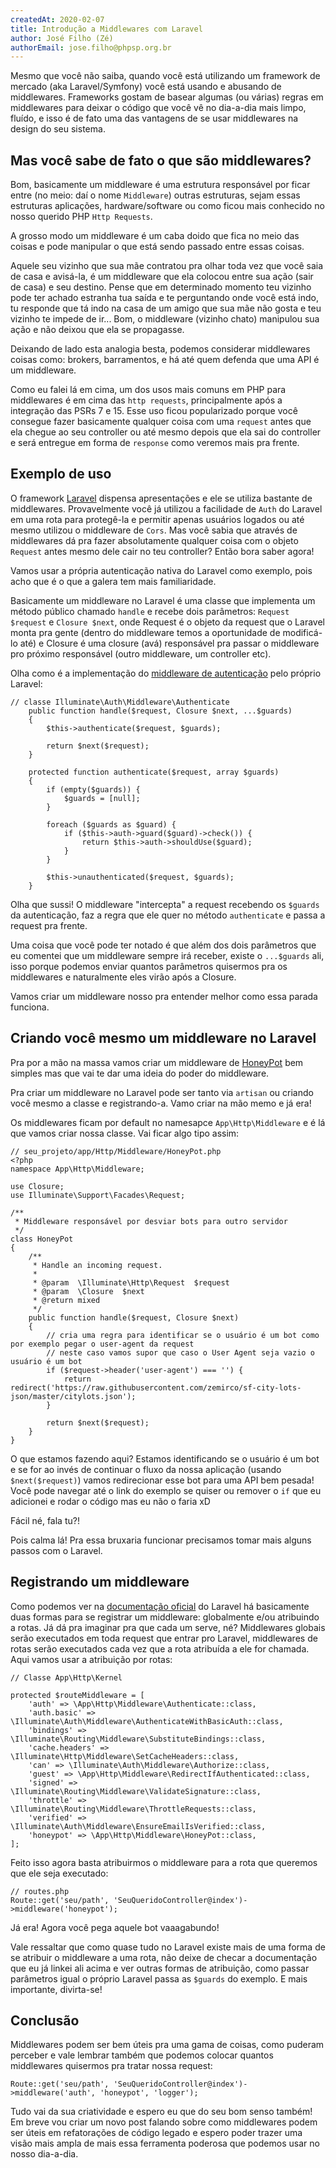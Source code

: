 ```yaml
---
createdAt: 2020-02-07
title: Introdução a Middlewares com Laravel
author: José Filho (Zé)
authorEmail: jose.filho@phpsp.org.br
---
```


Mesmo que você não saiba, quando você está utilizando um framework de mercado
(aka Laravel/Symfony) você está usando e abusando de middlewares. Frameworks
gostam de basear algumas (ou várias) regras em middlewares para deixar o código
que você vê no dia-a-dia mais limpo, fluído, e isso é de fato uma das vantagens
de se usar middlewares na design do seu sistema.

## Mas você sabe de fato o que são middlewares?

Bom, basicamente um middleware é uma estrutura responsável por ficar entre (no
meio: daí o nome `Middleware`) outras estruturas, sejam essas estruturas
aplicações, hardware/software ou como ficou mais conhecido no nosso querido PHP
`Http Requests`.

A grosso modo um middleware é um caba doido que fica no meio das coisas e pode
manipular o que está sendo passado entre essas coisas.

Aquele seu vizinho que sua mãe contratou pra olhar toda vez que você saia de
casa e avisá-la, é um middleware que ela colocou entre sua ação (sair de casa) e
seu destino. Pense que em determinado momento teu vizinho pode ter achado
estranha tua saída e te perguntando onde você está indo, tu responde que tá indo
na casa de um amigo que sua mãe não gosta e teu vizinho te impede de ir... Bom,
o middleware (vizinho chato) manipulou sua ação e não deixou que ela se
propagasse.

Deixando de lado esta analogia besta, podemos considerar middlewares coisas
como: brokers, barramentos, e há até quem defenda que uma API é um middleware.

Como eu falei lá em cima, um dos usos mais comuns em PHP para middlewares é em
cima das `http requests`, principalmente após a integração das PSRs 7 e 15. Esse
uso ficou popularizado porque você consegue fazer basicamente qualquer coisa com
uma `request` antes que ela chegue ao seu controller ou até mesmo depois que ela
sai do controller e será entregue em forma de `response` como veremos mais pra
frente.

## Exemplo de uso

O framework [Laravel](https://laravel.com) dispensa apresentações e ele se
utiliza bastante de middlewares. Provavelmente você já utilizou a facilidade de
`Auth` do Laravel em uma rota para protegê-la e permitir apenas usuários logados
ou até mesmo utilizou o middleware de `Cors`. Mas você sabia que através de
middlewares dá pra fazer absolutamente qualquer coisa com o objeto `Request`
antes mesmo dele cair no teu controller? Então bora saber agora!

Vamos usar a própria autenticação nativa do Laravel como exemplo, pois acho que
é o que a galera tem mais familiaridade.

Basicamente um middleware no Laravel é uma classe que implementa um método
público chamado `handle` e recebe dois parâmetros: `Request $request` e
`Closure $next`, onde Request é o objeto da request que o Laravel monta pra
gente (dentro do middleware temos a oportunidade de modificá-lo até) e Closure é
uma closure (avá) responsável pra passar o middleware pro próximo responsável
(outro middleware, um controller etc).

Olha como é a implementação do
[middleware de autenticação](https://github.com/illuminate/auth/blob/master/Middleware/Authenticate.php)
pelo próprio Laravel:

```
// classe Illuminate\Auth\Middleware\Authenticate
    public function handle($request, Closure $next, ...$guards)
    {
        $this->authenticate($request, $guards);

        return $next($request);
    }

    protected function authenticate($request, array $guards)
    {
        if (empty($guards)) {
            $guards = [null];
        }

        foreach ($guards as $guard) {
            if ($this->auth->guard($guard)->check()) {
                return $this->auth->shouldUse($guard);
            }
        }

        $this->unauthenticated($request, $guards);
    }
```

Olha que sussi! O middleware "intercepta" a request recebendo os `$guards` da
autenticação, faz a regra que ele quer no método `authenticate` e passa a
request pra frente.

Uma coisa que você pode ter notado é que além dos dois parâmetros que eu
comentei que um middleware sempre irá receber, existe o `...$guards` ali, isso
porque podemos enviar quantos parâmetros quisermos pra os middlewares e
naturalmente eles virão após a Closure.

Vamos criar um middleware nosso pra entender melhor como essa parada funciona.

## Criando você mesmo um middleware no Laravel

Pra por a mão na massa vamos criar um middleware de
[HoneyPot](https://pt.wikipedia.org/wiki/Honeypot) bem simples mas que vai te
dar uma ideia do poder do middleware.

Pra criar um middleware no Laravel pode ser tanto via `artisan` ou criando você
mesmo a classe e registrando-a. Vamo criar na mão memo e já era!

Os middlewares ficam por default no namesapce `App\Http\Middleware` e é lá que
vamos criar nossa classe. Vai ficar algo tipo assim:

```
// seu_projeto/app/Http/Middleware/HoneyPot.php
<?php
namespace App\Http\Middleware;

use Closure;
use Illuminate\Support\Facades\Request;

/**
 * Middleware responsável por desviar bots para outro servidor
 */
class HoneyPot
{
    /**
     * Handle an incoming request.
     *
     * @param  \Illuminate\Http\Request  $request
     * @param  \Closure  $next
     * @return mixed
     */
    public function handle($request, Closure $next)
    {
        // cria uma regra para identificar se o usuário é um bot como por exemplo pegar o user-agent da request
        // neste caso vamos supor que caso o User Agent seja vazio o usuário é um bot
        if ($request->header('user-agent') === '') {
            return redirect('https://raw.githubusercontent.com/zemirco/sf-city-lots-json/master/citylots.json');
        }

        return $next($request);
    }
}
```

O que estamos fazendo aqui? Estamos identificando se o usuário é um bot e se for
ao invés de continuar o fluxo da nossa aplicação (usando `$next($request)`)
vamos redirecionar esse bot para uma API bem pesada! Você pode navegar até o
link do exemplo se quiser ou remover o `if` que eu adicionei e rodar o código
mas eu não o faria xD

Fácil né, fala tu?!

Pois calma lá! Pra essa bruxaria funcionar precisamos tomar mais alguns passos
com o Laravel.

## Registrando um middleware

Como podemos ver na
[documentação oficial](https://laravel.com/docs/6.x/middleware#registering-middleware)
do Laravel há basicamente duas formas para se registrar um middleware:
globalmente e/ou atribuindo a rotas. Já dá pra imaginar pra que cada um serve,
né? Middlewares globais serão executados em toda request que entrar pro Laravel,
middlewares de rotas serão executados cada vez que a rota atribuída a ele for
chamada. Aqui vamos usar a atribuição por rotas:

```
// Classe App\Http\Kernel

protected $routeMiddleware = [
    'auth' => \App\Http\Middleware\Authenticate::class,
    'auth.basic' => \Illuminate\Auth\Middleware\AuthenticateWithBasicAuth::class,
    'bindings' => \Illuminate\Routing\Middleware\SubstituteBindings::class,
    'cache.headers' => \Illuminate\Http\Middleware\SetCacheHeaders::class,
    'can' => \Illuminate\Auth\Middleware\Authorize::class,
    'guest' => \App\Http\Middleware\RedirectIfAuthenticated::class,
    'signed' => \Illuminate\Routing\Middleware\ValidateSignature::class,
    'throttle' => \Illuminate\Routing\Middleware\ThrottleRequests::class,
    'verified' => \Illuminate\Auth\Middleware\EnsureEmailIsVerified::class,
    'honeypot' => \App\Http\Middleware\HoneyPot::class,
];
```

Feito isso agora basta atribuirmos o middleware para a rota que queremos que ele
seja executado:

```
// routes.php
Route::get('seu/path', 'SeuQueridoController@index')->middleware('honeypot');
```

Já era! Agora você pega aquele bot vaaagabundo!

Vale ressaltar que como quase tudo no Laravel existe mais de uma forma de se
atribuir o middleware a uma rota, não deixe de checar a documentação que eu já
linkei ali acima e ver outras formas de atribuição, como passar parâmetros igual
o próprio Laravel passa as `$guards` do exemplo. E mais importante, divirta-se!

## Conclusão

Middlewares podem ser bem úteis pra uma gama de coisas, como puderam perceber e
vale lembrar também que podemos colocar quantos middlewares quisermos pra tratar
nossa request:

```
Route::get('seu/path', 'SeuQueridoController@index')->middleware('auth', 'honeypot', 'logger');
```

Tudo vai da sua criatividade e espero eu que do seu bom senso também! Em breve
vou criar um novo post falando sobre como middlewares podem ser úteis em
refatorações de código legado e espero poder trazer uma visão mais ampla de mais
essa ferramenta poderosa que podemos usar no nosso dia-a-dia.
